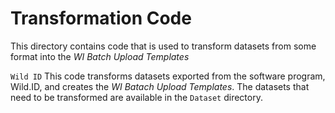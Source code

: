 # Transformation Code
This directory contains code that is used to transform datasets from some format into the _WI Batch Upload Templates_ 

```Wild ID``` This code transforms datasets exported from the software program, Wild.ID, and creates the _WI Batach Upload Templates_. The datasets that need to be transformed are available in the ```Dataset``` directory. 


## 
